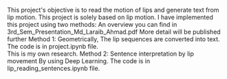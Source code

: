 This project's objective is to read the motion of lips and generate text from lip motion. This project is solely based on lip motion. I have implemented this project using two methods:
An overview you can find in 3rd_Sem_Presentation_Md_Laraib_Ahmad.pdf
More detail will be published further
Method 1:
Geometrically, The lip sequences are converted into text. The code is in project.ipynb file.  
This is my own research.
Method 2:
Sentence interpretation by lip movement
By using Deep Learning.
The code is in lip_reading_sentences.ipynb file. 


